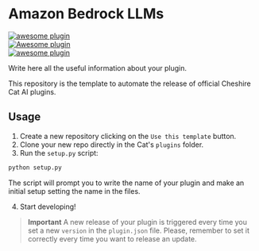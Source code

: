 # Amazon Bedrock LLMs

[![awesome plugin](https://custom-icon-badges.demolab.com/static/v1?label=&message=awesome+plugin&color=383938&style=for-the-badge&logo=cheshire_cat_ai)](https://)  
[![Awesome plugin](https://custom-icon-badges.demolab.com/static/v1?label=&message=Awesome+plugin&color=000000&style=for-the-badge&logo=cheshire_cat_ai)](https://)  
[![awesome plugin](https://custom-icon-badges.demolab.com/static/v1?label=&message=awesome+plugin&color=F4F4F5&style=for-the-badge&logo=cheshire_cat_black)](https://)

Write here all the useful information about your plugin.

This repository is the template to automate the release of official Cheshire Cat AI plugins. 

## Usage

1. Create a new repository clicking on the `Use this template` button.
2. Clone your new repo directly in the Cat's `plugins` folder.
3. Run the `setup.py` script:
```bash
python setup.py
```
The script will prompt you to write the name of your plugin and make an initial setup setting the name in the files.

4. Start developing!

> **Important**
> A new release of your plugin is triggered every time you set a new `version` in the `plugin.json` file.
> Please, remember to set it correctly every time you want to release an update.

